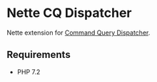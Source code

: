 Nette CQ Dispatcher
=================

Nette extension for [Command Query Dispatcher](https://github.com/itantik/cq-dispatcher).


Requirements
------------

- PHP 7.2
